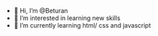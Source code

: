- 👋 Hi, I’m @Beturan
- 👀 I’m interested in learning new skills
- 🌱 I’m currently learning html/ css and javascript

<!---
Beturan/Beturan is a ✨ special ✨ repository because its `README.md` (this file) appears on your GitHub profile.
You can click the Preview link to take a look at your changes.
--->
